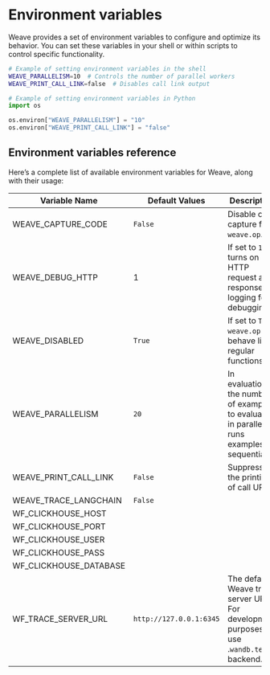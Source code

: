 # Environment variables

Weave provides a set of environment variables to configure and optimize its behavior. You can set these variables in your shell or within scripts to control specific functionality.

```bash
# Example of setting environment variables in the shell
WEAVE_PARALLELISM=10  # Controls the number of parallel workers
WEAVE_PRINT_CALL_LINK=false  # Disables call link output
```

```python
# Example of setting environment variables in Python
import os

os.environ["WEAVE_PARALLELISM"] = "10"
os.environ["WEAVE_PRINT_CALL_LINK"] = "false"
```

## Environment variables reference 

Here’s a complete list of available environment variables for Weave, along with their usage:

| Variable Name            | Default Values                | Description                                                     |
|--------------------------|------------------------------|-----------------------------------------------------------------|
| WEAVE_CAPTURE_CODE      | `False`                       | Disable code capture for `weave.op`.                                   |
| WEAVE_DEBUG_HTTP        | 1                             | If set to `1`, turns on HTTP request and response logging for debugging. |
| WEAVE_DISABLED          | `True`                        | If set to `True`, `weave.op` will behave like regular functions.      |
| WEAVE_PARALLELISM       | `20`                          | In evaluations, the number of examples to evaluate in parallel. `1` runs examples sequentially.    |
| WEAVE_PRINT_CALL_LINK   | `False`                       | Suppress the printing of call URLs.                            |
| WEAVE_TRACE_LANGCHAIN   | `False`                       |                                                                 |
| WF_CLICKHOUSE_HOST      |                              |                                                                 |
| WF_CLICKHOUSE_PORT      |                              |                                                                 |
| WF_CLICKHOUSE_USER      |                              |                                                                 |
| WF_CLICKHOUSE_PASS      |                              |                                                                 |
| WF_CLICKHOUSE_DATABASE  |                              |                                                                 |
| WF_TRACE_SERVER_URL     | `http://127.0.0.1:6345`        | The default Weave trace server URL. For development purposes, use .`wandb.test` backend.         |


